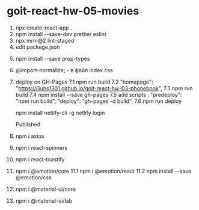 # goit-react-hw-05-movies

1. npx create-react-app .
2. npm install --save-dev prettier eslint
3. npx mrm@2 lint-staged
4. edit packege.json

<!-- "lint-staged": {
   "*.{js,jsx}": "eslint --cache --fix",
   "*.{js,jsx,css,scss,md}": "prettier --write"
   } -->

5. npm install --save prop-types

6. @import-normalize; - в файл index.css

7. deploy on GH-Pages
   7.1 npm run build
   7.2 "homepage": "https://Guns1301.github.io/goit-react-hw-03-phonebook",
   7.3 npm run build
   7.4 npm install --save gh-pages
   7.5 add scripts :
   "predeploy": "npm run build",
   "deploy": "gh-pages -d build",
   7.6 npm run deploy

   npm install netlify-cli -g
   netlify login

   Published

8. npm i axios
9. npm i react-spinners
10. npm i react-toastify
11. npm i @emotion/core
    11.1 npm i @emotion/react
    11.2 npm install --save @emotion/css
12. npm i @material-ui/core
13. npm i @material-ui/lab
